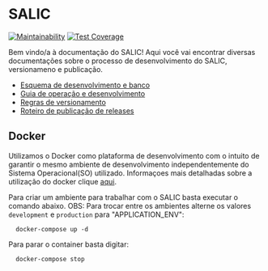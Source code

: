 # SALIC
[![Maintainability](https://api.codeclimate.com/v1/badges/ced465e01fa6da818967/maintainability)](https://codeclimate.com/github/lappis-unb/salic-br/maintainability)
[![Test Coverage](https://api.codeclimate.com/v1/badges/ced465e01fa6da818967/test_coverage)](https://codeclimate.com/github/lappis-unb/salic-br/test_coverage)

Bem vindo/a &agrave; documenta&ccedil;&atilde;o do SALIC! Aqui voc&ecirc; vai encontrar diversas documenta&ccedil;&otilde;es sobre o processo de desenvolvimento do SALIC, versionameno e publica&ccedil;&atilde;o.

* [Esquema de desenvolvimento e banco](doc/Esquema_de_desenvolvimento_e_banco.md)
* [Guia de operação e desenvolvimento](doc/Guia_de_operacao-desenvolvimento.md)
* [Regras de versionamento](doc/Regras_versionamento.md)
* [Roteiro de publicação de releases](doc/Roteiro_de_publicacao_de_releases.md)


## Docker

Utilizamos o Docker como plataforma de desenvolvimento com o intuito de garantir o mesmo ambiente de desenvolvimento 
independentemente do Sistema Operacional(SO) utilizado. Informaçoes mais detalhadas sobre a utilização do docker clique
[aqui](doc/Guia_utilizacao_docker.md).

Para criar um ambiente para trabalhar com o SALIC basta executar o comando abaixo. OBS: Para trocar entre os ambientes alterne os valores ```development``` e ```production``` para "APPLICATION_ENV":

```
  docker-compose up -d
```


Para parar o container basta digitar:

```
  docker-compose stop
```
